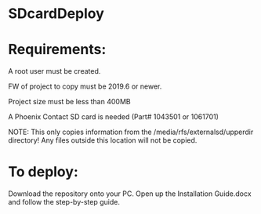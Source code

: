 # SDcardDeploy

# Requirements:

A root user must be created.

FW of project to copy must be 2019.6 or newer.

Project size must be less than 400MB

A Phoenix Contact SD card is needed (Part# 1043501 or 1061701)

NOTE: This only copies information from the /media/rfs/externalsd/upperdir directory! Any files outside this location will not be copied.

# To deploy:

Download the repository onto your PC. Open up the Installation Guide.docx and follow the step-by-step guide.
